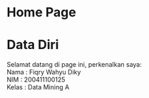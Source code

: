 # Home Page
# Data Diri
Selamat datang di page ini, perkenalkan saya:  
Nama    : Fiqry Wahyu Diky  
NIM     : 200411100125  
Kelas   : Data Mining A   

